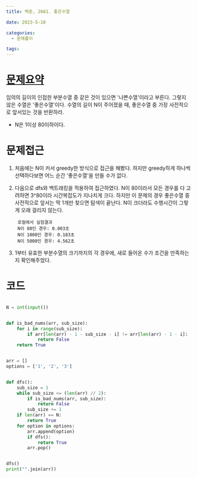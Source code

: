 ```yaml
---
title: 백준, 2661. 좋은수열

date: 2023-5-10

categories:
  - 문제풀이

tags:
---
```


# [문제요약](https://www.acmicpc.net/problem/2661)
임의의 길이의 인접한 부분수열 중 같은 것이 있으면 '나쁜수열'이라고 부른다. 그렇지 않은 수열은 '좋은수열'이다. 수열의 길이 N이 주어졌을 때, 좋은수열 중 가장 사전적으로 앞서있는 것을 반환하라.

- N은 1이상 80이하이다.


# 문제접근

1. 처음에는 N이 커서 greedy한 방식으로 접근을 해봤다. 하지만 greedy하게 하나씩 선택하다보면 어느 순간 '좋은수열'을 만들 수가 없다.

2. 다음으로 dfs와 백트래킹을 적용하여 접근하였다. N이 80이라서 모든 경우를 다 고려하면 3^80이라 시간복잡도가 지나치게 크다. 하지만 이 문제의 경우 좋은수열 중 사전적으로 앞서는 딱 1개만 찾으면 탐색이 끝난다. N이 크더라도 수행시간이 그렇게 오래 걸리지 않는다. 

        로컬에서 실험결과 
        N이 80인 경우: 0.003초
        N이 1000인 경우: 0.183초
        N이 5000인 경우: 4.562초 


3. 1부터 유효한 부분수열의 크기까지의 각 경우에, 새로 들어온 수가 조건을 만족하는지 확인해주었다.

# 코드

```python

N = int(input())


def is_bad_nums(arr, sub_size):
    for i in range(sub_size):
        if arr[len(arr) - 1 - sub_size - i] != arr[len(arr) - 1 - i]:
            return False
    return True


arr = []
options = ['1', '2', '3']


def dfs():
    sub_size = 1
    while sub_size <= (len(arr) // 2):
        if is_bad_nums(arr, sub_size):
            return False
        sub_size += 1
    if len(arr) == N:
        return True
    for option in options:
        arr.append(option)
        if dfs():
            return True
        arr.pop()


dfs()
print("".join(arr))

```
